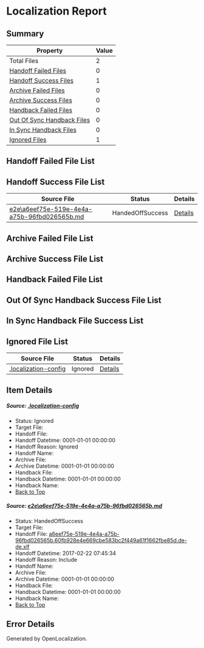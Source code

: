# <a name='report-top'></a> Localization Report

## Summary
 Property | Value 
 -------- | ----- 
 Total Files | 2
[ Handoff Failed Files ](#handoff-failed-list)| 0
[ Handoff Success Files ](#handoff-success-list)| 1
[ Archive Failed Files ](#archive-failed-list)| 0
[ Archive Success Files ](#archive-success-list)| 0
[ Handback Failed Files ](#handback-failed-list)| 0
[ Out Of Sync Handback Files ](#outofsync-handback-success-list)| 0
[ In Sync Handback Files ](#insync-handback-success-list)| 0
[ Ignored Files ](#ignored-list)| 1

## <a name='handoff-failed-list'></a> Handoff Failed File List

## <a name='handoff-success-list'></a> Handoff Success File List
 Source File | Status | Details 
 ----------- | ------ | ------- 
 [e2e\a6eef75e-519e-4e4a-a75b-96fbd026565b.md](https://github.com/OpenLocalizationTestOrg/ol-test4/blob/1a764672cce8c05206570570ea811a539c72b874/e2e/a6eef75e-519e-4e4a-a75b-96fbd026565b.md) | HandedOffSuccess | [Details](#e1c963fda8a8aba09545bcc5317a6152fb3f7c661)

## <a name='archive-failed-list'></a> Archive Failed File List

## <a name='archive-success-list'></a> Archive Success File List

## <a name='handback-failed-list'></a> Handback Failed File List

## <a name='outofsync-handback-success-list'></a> Out Of Sync Handback Success File List

## <a name='insync-handback-success-list'></a> In Sync Handback File Success List

## <a name='ignored-list'></a> Ignored File List
 Source File | Status | Details 
 ----------- | ------ | ------- 
 [.localization-config](https://github.com/OpenLocalizationTestOrg/ol-test4/blob/1a764672cce8c05206570570ea811a539c72b874/.localization-config) | Ignored | [Details](#cb0632cf59c1387fc1742bfb9fa3c47f87e2e5c90)

## Item Details
##### <a name='cb0632cf59c1387fc1742bfb9fa3c47f87e2e5c90'></a> Source: [.localization-config](https://github.com/OpenLocalizationTestOrg/ol-test4/blob/1a764672cce8c05206570570ea811a539c72b874/.localization-config)
* Status: Ignored
* Target File: 
* Handoff File: 
* Handoff Datetime: 0001-01-01 00:00:00
* Handoff Reason: Ignored
* Handoff Name: 
* Archive File: 
* Archive Datetime: 0001-01-01 00:00:00
* Handback File: 
* Handback Datetime: 0001-01-01 00:00:00
* Handback Name: 
* [Back to Top](#report-top)

##### <a name='e1c963fda8a8aba09545bcc5317a6152fb3f7c661'></a> Source: [e2e\a6eef75e-519e-4e4a-a75b-96fbd026565b.md](https://github.com/OpenLocalizationTestOrg/ol-test4/blob/1a764672cce8c05206570570ea811a539c72b874/e2e/a6eef75e-519e-4e4a-a75b-96fbd026565b.md)
* Status: HandedOffSuccess
* Target File: 
* Handoff File: [a6eef75e-519e-4e4a-a75b-96fbd026565b.60fb928e4e669cbe583bc2f449a61f1662fbe85d.de-de.xlf](https://github.com/OpenLocalizationTestOrg/ol-test4-handoff/blob/f7b253c32cb375697ff27074c8b4266727115d72/ol-handoff/OpenLocalizationTestOrg/ol-test4-dede/xinjiang/ht/a6eef75e-519e-4e4a-a75b-96fbd026565b.60fb928e4e669cbe583bc2f449a61f1662fbe85d.de-de.xlf)
* Handoff Datetime: 2017-02-22 07:45:34
* Handoff Reason: Include
* Handoff Name: 
* Archive File: 
* Archive Datetime: 0001-01-01 00:00:00
* Handback File: 
* Handback Datetime: 0001-01-01 00:00:00
* Handback Name: 
* [Back to Top](#report-top)


## Error Details

Generated by OpenLocalization.
